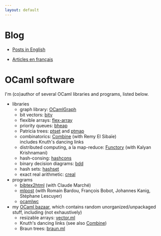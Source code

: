 ```yaml
---
layout: default
---
```


# Blog

* <a href="{{ site.url }}/en/index.html">Posts in English</a>

* <a href="{{ site.url }}/fr/index.html">Articles en français</a>

# OCaml software

I'm (co)author of several OCaml libraries and programs, listed below.

* libraries
  * graph library: [OCamlGraph](https://github.com/backtracking/ocamlgraph)
  * bit vectors: [bitv](https://github.com/backtracking/bitv)
  * flexible arrays: [flex-array](https://github.com/backtracking/flex-array)
  * priority queues: [bheap](https://github.com/backtracking/bheap)
  * Patricia trees: [ptset](https://github.com/backtracking/ptset) and
    [ptmap](https://github.com/backtracking/ptmap)
  * combinatorics: [Combine](https://github.com/backtracking/combine)
    (with Remy El Sibaïe)  
    includes Knuth's dancing links
  * distributed computing, a la map-reduce: [Functory](https://github.com/backtracking/functory) (with Kalyan Krishnamani)
  * hash-consing: [hashcons](https://github.com/backtracking/ocaml-hashcons)
  * binary decision diagrams: [bdd](https://github.com/backtracking/ocaml-bdd)
  * hash sets: [hashset](https://github.com/backtracking/hashset)
  * exact real arithmetic: [creal](https://github.com/backtracking/creal)
* programs
  * [bibtex2html](https://github.com/backtracking/bibtex2html) (with
    Claude Marché)
  * [mlpost](https://github.com/backtracking/mlpost) (with Romain
    Bardou, François Bobot, Johannes Kanig, Stéphane Lescuyer)
  * [ocamlwc](https://github.com/backtracking/ocamlwc)
* my [OCaml bazaar](https://github.com/backtracking/ocaml-bazaar),
  which contains random unorganized/unpackaged stuff,
  including (not exhaustively)
  * resizable arrays:
    [vector.ml](https://github.com/backtracking/ocaml-bazaar/blob/main/vector.ml)
  * Knuth's dancing links (see also
    [Combine](https://github.com/backtracking/combine))
  * Braun trees: [braun.ml](https://github.com/backtracking/ocaml-bazaar/blob/main/braun.ml)
